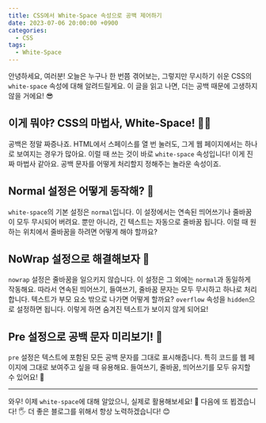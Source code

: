 ```yaml
---
title: CSS에서 White-Space 속성으로 공백 제어하기
date: 2023-07-06 20:00:00 +0900
categories:
  - CSS
tags:
  - White-Space
---
```


안녕하세요, 여러분! 오늘은 누구나 한 번쯤 겪어보는, 그렇지만 무시하기 쉬운 CSS의 `white-space` 속성에 대해 알려드릴게요. 이 글을 읽고 나면, 더는 공백 때문에 고생하지 않을 거에요! 😎

## 이게 뭐야? CSS의 마법사, White-Space! 🧙‍♂️
공백은 정말 짜증나죠. HTML에서 스페이스를 열 번 눌러도, 그게 웹 페이지에서는 하나로 보여지는 경우가 많아요. 이럴 때 쓰는 것이 바로 `white-space` 속성입니다! 이게 진짜 마법사 같아요. 공백 문자를 어떻게 처리할지 정해주는 놀라운 속성이죠.

## Normal 설정은 어떻게 동작해? 🤔
`white-space`의 기본 설정은 `normal`입니다. 이 설정에서는 연속된 띄어쓰기나 줄바꿈이 모두 무시되어 버려요. 뿐만 아니라, 긴 텍스트는 자동으로 줄바꿈 됩니다. 이럴 때 원하는 위치에서 줄바꿈을 하려면 어떻게 해야 할까요?

## NoWrap 설정으로 해결해보자 🤫
`nowrap` 설정은 줄바꿈을 일으키지 않습니다. 이 설정은 그 외에는 `normal`과 동일하게 작동해요. 따라서 연속된 띄어쓰기, 들여쓰기, 줄바꿈 문자는 모두 무시하고 하나로 처리합니다. 텍스트가 부모 요소 밖으로 나가면 어떻게 할까요? `overflow` 속성을 `hidden`으로 설정하면 됩니다. 이렇게 하면 숨겨진 텍스트가 보이지 않게 되어요!

## Pre 설정으로 공백 문자 미리보기! 🤩
`pre` 설정은 텍스트에 포함된 모든 공백 문자를 그대로 표시해줍니다. 특히 코드를 웹 페이지에 그대로 보여주고 싶을 때 유용해요. 들여쓰기, 줄바꿈, 띄어쓰기를 모두 유지할 수 있어요! 🎉

---

와우! 이제 `white-space`에 대해 알았으니, 실제로 활용해보세요! 🌟 다음에 또 뵙겠습니다! 🖐 더 좋은 블로그를 위해서 항상 노력하겠습니다! 😊

